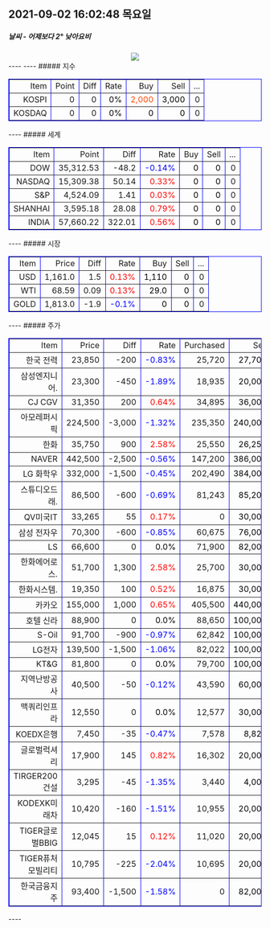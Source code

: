 ##  2021-09-02 16:02:48   목요일 
##### 날씨   -   어제보다 2° 낮아요비  
<center><img src="../img/naver_weather_week.png"></center>
----
----
##### 지수
<table border="1" bordercolor="blue" align = "center" >
<tr align = "right" > <td>Item</td><td>Point</td><td>Diff</td><td>Rate</td><td>Buy</td><td>Sell</td><td>...</td>  </tr>
<tr align = "right" > <td>KOSPI</td><td>0</td><td>0</td><td><font size="3" color="black" >0%</font> </td><td><font size="3" color="orangered">2,000</font></td><td><font size="3" color="black">3,000</font></td><td>0</td>  </tr>
<tr align = "right" > <td>KOSDAQ</td><td>0</td><td>0</td><td><font size="3" color="black" >0%</font> </td><td><font size="3" color="black">0</font></td><td><font size="3" color="black">0</font></td><td>0</td>  </tr>
</table>
----
##### 세계
<table border="1" bordercolor="blue" align = "center" >
<tr align = "right" > <td>Item</td><td>Point</td><td>Diff</td><td>Rate</td><td>Buy</td><td>Sell</td><td>...</td>  </tr>
<tr align = "right" > <td>DOW</td><td>35,312.53</td><td>-48.2</td><td><font size="3" color="blue" >-0.14%</font></td><td><font size="3" color="black">0</font></td><td><font size="3" color="black">0</font></td><td>0</td>  </tr>
<tr align = "right" > <td>NASDAQ</td><td>15,309.38</td><td>50.14</td><td><font size="3" color="red" >0.33%</font></td><td><font size="3" color="black">0</font></td><td><font size="3" color="black">0</font></td><td>0</td>  </tr>
<tr align = "right" > <td>S&P</td><td>4,524.09</td><td>1.41</td><td><font size="3" color="red" >0.03%</font></td><td><font size="3" color="black">0</font></td><td><font size="3" color="black">0</font></td><td>0</td>  </tr>
<tr align = "right" > <td>SHANHAI</td><td>3,595.18</td><td>28.08</td><td><font size="3" color="red" >0.79%</font></td><td><font size="3" color="black">0</font></td><td><font size="3" color="black">0</font></td><td>0</td>  </tr>
<tr align = "right" > <td>INDIA</td><td>57,660.22</td><td>322.01</td><td><font size="3" color="red" >0.56%</font></td><td><font size="3" color="black">0</font></td><td><font size="3" color="black">0</font></td><td>0</td>  </tr>
</table>
----
##### 시장
<table border="1" bordercolor="blue" align = "center" >
<tr align = "right" > <td>Item</td><td>Price</td><td>Diff</td><td>Rate</td><td>Buy</td><td>Sell</td><td>...</td>  </tr>
<tr align = "right" > <td>USD</td><td>1,161.0</td><td>1.5</td><td><font size="3" color="red">0.13%</font></td><td><font size="3" color="black">1,110</font></td><td><font size="3" color="black">0</font></td><td>0</td>  </tr>
<tr align = "right" > <td>WTI</td><td>68.59</td><td>0.09</td><td><font size="3" color="red">0.13%</font></td><td><font size="3" color="black">29.0</font></td><td><font size="3" color="black">0</font></td><td>0</td>  </tr>
<tr align = "right" > <td>GOLD</td><td>1,813.0</td><td>-1.9</td><td><font size="3" color="blue">-0.1%</font></td><td><font size="3" color="black">0</font></td><td><font size="3" color="black">0</font></td><td>0</td>  </tr>
</table>
----
##### 주가
<table border="1" bordercolor="blue" align = "center" >
<tr align = "right" > <td>Item</td><td>Price</td><td>Diff</td><td>Rate</td><td>Purchased</td><td>Sell</td><td>Buy</td>  </tr>
<tr align = "right" > <td>한국 전력</td><td>23,850</td><td>-200</td><td><font size="3" color="blue">-0.83%</font></td><td>25,720</td><td><font size="3" color="black">27,700</font></td><td><font size="3" color="black">20,700</font></td>  </tr>
<tr align = "right" > <td>삼성엔지니어.</td><td>23,300</td><td>-450</td><td><font size="3" color="blue">-1.89%</font></td><td>18,935</td><td><font size="3" color="black">20,000</font></td><td><font size="3" color="black">8,000</font></td>  </tr>
<tr align = "right" > <td>CJ CGV</td><td>31,350</td><td>200</td><td><font size="3" color="red">0.64%</font></td><td>34,895</td><td><font size="3" color="black">36,000</font></td><td><font size="3" color="black">0</font></td>  </tr>
<tr align = "right" > <td>아모레퍼시픽</td><td>224,500</td><td>-3,000</td><td><font size="3" color="blue">-1.32%</font></td><td>235,350</td><td><font size="3" color="black">240,000</font></td><td><font size="3" color="black">130,000</font></td>  </tr>
<tr align = "right" > <td>한화</td><td>35,750</td><td>900</td><td><font size="3" color="red">2.58%</font></td><td>25,550</td><td><font size="3" color="black">26,250</font></td><td><font size="3" color="black">26,250</font></td>  </tr>
<tr align = "right" > <td>NAVER</td><td>442,500</td><td>-2,500</td><td><font size="3" color="blue">-0.56%</font></td><td>147,200</td><td><font size="3" color="black">386,000</font></td><td><font size="3" color="black">286,000</font></td>  </tr>
<tr align = "right" > <td>LG 화학우</td><td>332,000</td><td>-1,500</td><td><font size="3" color="blue">-0.45%</font></td><td>202,490</td><td><font size="3" color="black">384,000</font></td><td><font size="3" color="orangered">384,000</font></td>  </tr>
<tr align = "right" > <td>스튜디오드래.</td><td>86,500</td><td>-600</td><td><font size="3" color="blue">-0.69%</font></td><td>81,243</td><td><font size="3" color="black">85,200</font></td><td><font size="3" color="black">85,200</font></td>  </tr>
<tr align = "right" > <td>QV미국IT</td><td>33,265</td><td>55</td><td><font size="3" color="red">0.17%</font></td><td>0</td><td><font size="3" color="black">30,000</font></td><td><font size="3" color="black">20,000</font></td>  </tr>
<tr align = "right" > <td>삼성 전자우</td><td>70,300</td><td>-600</td><td><font size="3" color="blue">-0.85%</font></td><td>60,675</td><td><font size="3" color="black">76,000</font></td><td><font size="3" color="black">55,000</font></td>  </tr>
<tr align = "right" > <td>LS</td><td>66,600</td><td>0</td><td><font size="3" color="black">0.0%</font></td><td>71,900</td><td><font size="3" color="black">82,000</font></td><td><font size="3" color="black">60,000</font></td>  </tr>
<tr align = "right" > <td>한화에어로스.</td><td>51,700</td><td>1,300</td><td><font size="3" color="red">2.58%</font></td><td>25,700</td><td><font size="3" color="black">30,000</font></td><td><font size="3" color="black">24,000</font></td>  </tr>
<tr align = "right" > <td>한화시스템.</td><td>19,350</td><td>100</td><td><font size="3" color="red">0.52%</font></td><td>16,875</td><td><font size="3" color="black">30,000</font></td><td><font size="3" color="black">14,000</font></td>  </tr>
<tr align = "right" > <td>카카오</td><td>155,000</td><td>1,000</td><td><font size="3" color="red">0.65%</font></td><td>405,500</td><td><font size="3" color="black">440,000</font></td><td><font size="3" color="orangered">400,000</font></td>  </tr>
<tr align = "right" > <td>호텔 신라</td><td>88,900</td><td>0</td><td><font size="3" color="black">0.0%</font></td><td>88,650</td><td><font size="3" color="black">100,000</font></td><td><font size="3" color="black">70,000</font></td>  </tr>
<tr align = "right" > <td>S-Oil</td><td>91,700</td><td>-900</td><td><font size="3" color="blue">-0.97%</font></td><td>62,842</td><td><font size="3" color="black">100,000</font></td><td><font size="3" color="black">50,000</font></td>  </tr>
<tr align = "right" > <td>LG전자</td><td>139,500</td><td>-1,500</td><td><font size="3" color="blue">-1.06%</font></td><td>82,022</td><td><font size="3" color="black">100,000</font></td><td><font size="3" color="black">60,000</font></td>  </tr>
<tr align = "right" > <td>KT&G</td><td>81,800</td><td>0</td><td><font size="3" color="black">0.0%</font></td><td>79,700</td><td><font size="3" color="black">100,000</font></td><td><font size="3" color="black">70,000</font></td>  </tr>
<tr align = "right" > <td>지역난방공사</td><td>40,500</td><td>-50</td><td><font size="3" color="blue">-0.12%</font></td><td>43,590</td><td><font size="3" color="black">60,000</font></td><td><font size="3" color="black">30,000</font></td>  </tr>
<tr align = "right" > <td>맥쿼리인프라</td><td>12,550</td><td>0</td><td><font size="3" color="black">0.0%</font></td><td>12,577</td><td><font size="3" color="black">30,000</font></td><td><font size="3" color="black">10,000</font></td>  </tr>
<tr align = "right" > <td>KOEDX은행</td><td>7,450</td><td>-35</td><td><font size="3" color="blue">-0.47%</font></td><td>7,578</td><td><font size="3" color="black">8,825</font></td><td><font size="3" color="black">6,225</font></td>  </tr>
<tr align = "right" > <td>글로벌럭셔리</td><td>17,900</td><td>145</td><td><font size="3" color="red">0.82%</font></td><td>16,302</td><td><font size="3" color="black">20,000</font></td><td><font size="3" color="black">10,000</font></td>  </tr>
<tr align = "right" > <td>TIRGER200건설</td><td>3,295</td><td>-45</td><td><font size="3" color="blue">-1.35%</font></td><td>3,440</td><td><font size="3" color="black">4,000</font></td><td><font size="3" color="black">3,000</font></td>  </tr>
<tr align = "right" > <td>KODEXK미래차</td><td>10,420</td><td>-160</td><td><font size="3" color="blue">-1.51%</font></td><td>10,955</td><td><font size="3" color="black">20,000</font></td><td><font size="3" color="black">10,000</font></td>  </tr>
<tr align = "right" > <td>TIGER글로벌BBIG</td><td>12,045</td><td>15</td><td><font size="3" color="red">0.12%</font></td><td>11,020</td><td><font size="3" color="black">20,000</font></td><td><font size="3" color="black">10,000</font></td>  </tr>
<tr align = "right" > <td>TIGER퓨처모빌리티</td><td>10,795</td><td>-225</td><td><font size="3" color="blue">-2.04%</font></td><td>10,695</td><td><font size="3" color="black">20,000</font></td><td><font size="3" color="black">10,000</font></td>  </tr>
<tr align = "right" > <td>한국금융지주</td><td>93,400</td><td>-1,500</td><td><font size="3" color="blue">-1.58%</font></td><td>0</td><td><font size="3" color="black">82,000</font></td><td><font size="3" color="black">60,000</font></td>  </tr>
</table>
----
